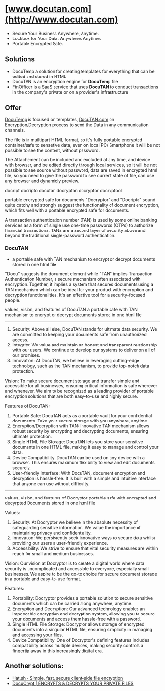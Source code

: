 # [www.docutan.com](http://www.docutan.com)

+ Secure Your Business Anywhere, Anytime.
+ Lockbox for Your Data. Anywhere. Anytime.
+ Portable Encrypted Safe.


## Solutions

+ DocuTemp a solution for creating templates for everything that can be edited and stored in HTML
+ DocuTAN is an encryption engine for **DocuTemp** file
+ FinOfficer is a SaaS service that uses **DocuTAN** to conduct transactions in the company's private or on a provider's infrastructure


## Offer

[DocuTemp](https://www.docutemp.com/) is focused on templates,
[DocuTAN.com](http://www.docutan.com) on Encryption/Decryption process to send the Data in any communication channels.

The file is in muiltipart HTML format, so it's fully portable encrypted container/safe to sensetive data, even on local PC/ Smartphone it will be not possible to see the content, without password.

The Attachement can be included and excluded at any time, and device with browser, and be edited directly through local services, so it will be not possible to see source without password, data are saved in encrypted html file, so you need to give the password to see current state of file, can use any browser and dynamicly preview.


docript
docripto
docutan
docryptan
docryptor
docryptool

portable encrypted safe for documents
"Docryptor" and "Docripto" sound quite catchy and strongly suggest the functionality of document encryption, 
which fits well with a portable encrypted safe for documents. 


A transaction authentication number (TAN) is used by some online banking services as a form of single use one-time passwords (OTPs) to authorize financial transactions. TANs are a second layer of security above and beyond the traditional single-password authentication. 





### DocuTAN 

+ a portable safe  with TAN mechanism to encrypt or decrypt documents stored in one html file

"Docu" suggests the document element while "TAN" implies Transaction Authentication Number, a secure mechanism often associated with encryption.
Together, it implies a system that secures documents using a TAN mechanism which can be ideal for your product with encryption and decryption functionalities.
It's an effective tool for a security-focused people.


values, vision, and features of DocuTAN a portable safe with TAN mechanism to encrypt or decrypt documents stored in one html file

---

1. Security: Above all else, DocuTAN stands for ultimate data security. We are committed to keeping your documents safe from unauthorized access.
2. Integrity: We value and maintain an honest and transparent relationship with our users. We continue to develop our systems to deliver on all of our promises.
3. Innovation: At DocuTAN, we believe in leveraging cutting-edge technology, such as the TAN mechanism, to provide top-notch data protection.

Vision: 
To make secure document storage and transfer simple and accessible for all businesses, ensuring critical information is safe wherever and whenever. We aim to be recognized as a leading provider of portable encryption solutions that are both easy-to-use and highly secure.

Features of DocuTAN:
1. Portable Safe: DocuTAN acts as a portable vault for your confidential documents. Take your secure storage with you anywhere, anytime.
2. Encryption/Decryption with TAN: Innovative TAN mechanism allows robust security by encrypting and decrypting documents, ensuring ultimate protection.
3. Single HTML File Storage: DocuTAN lets you store your sensitive documents in one HTML file, making it easy to manage and control your data.
4. Device Compatibility: DocuTAN can be used on any device with a browser. This ensures maximum flexibility to view and edit documents securely.
5. User-friendly Interface: With DocuTAN, document encryption and decryption is hassle-free. It is built with a simple and intuitive interface that anyone can use without difficulty.


---


values, vision, and features of  Docryptor portable safe with encrypted and decyrpted Documents stored in one html file

Values: 
1. Security: At Docryptor we believe in the absolute necessity of safeguarding sensitive information. We value the importance of maintaining privacy and confidentiality.  
2. Innovation: We persistently seek innovative ways to secure data whilst providing our users a user-friendly experience. 
3. Accessibility: We strive to ensure that vital security measures are within reach for small and medium businesses. 

Vision:
Our vision at Docryptor is to create a digital world where data security is uncomplicated and accessible to everyone, especially small businesses. We aspire to be the go-to choice for secure document storage in a portable and easy-to-use format. 

Features:
1. Portability: Docryptor provides a portable solution to secure sensitive documents which can be carried along anywhere, anytime.
2. Encryption and Decryption: Our advanced technology enables an impeccable encryption and decryption system, allowing you to secure your documents and access them hassle-free with a password.
3. Single HTML File Storage: Docryptor allows storage of encrypted documents into a singular HTML file, ensuring simplicity in managing and accessing your files.
4. Device Compatibility: One of Docryptor's defining features includes compatibility across multiple devices, making security controls a fingertip away in this increasingly digital era.




## Another solutions:

+ [Hat.sh - Simple, fast, secure client-side file encryption](https://hat.sh/)
+ [DocuCrypt | ENCRYPTS & DECRYPTS YOUR PRIVATE FILES](https://www.docu-crypt.com/)
